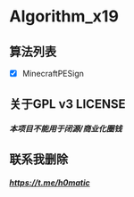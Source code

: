 # Algorithm_x19

## 算法列表
- [x]  MinecraftPESign

## 关于GPL v3 LICENSE
##### 本项目不能用于闭源/商业化圈钱

## 联系我删除
##### https://t.me/h0matic
